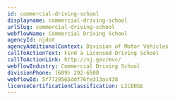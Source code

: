 ```yaml
---
id: commercial-driving-school
displayname: commercial-driving-school
urlSlug: commercial-driving-school
webflowName: Commercial Driving School
agencyId: njdot
agencyAdditionalContext: Division of Motor Vehicles
callToActionText: Find a Licensed Driving School
callToActionLink: http://nj.gov/mvc/
webflowIndustry: Commercial Driving School
divisionPhone: (609) 292-6500
webflowId: 5f7729565ddf76fe313ac438
licenseCertificationClassification: LICENSE
---
```

